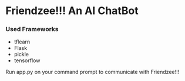 # Friendzee!!! An AI ChatBot

### Used Frameworks
- tflearn
- Flask
- pickle
- tensorflow

Run app.py on your command prompt to communicate with Friendzee!!!


